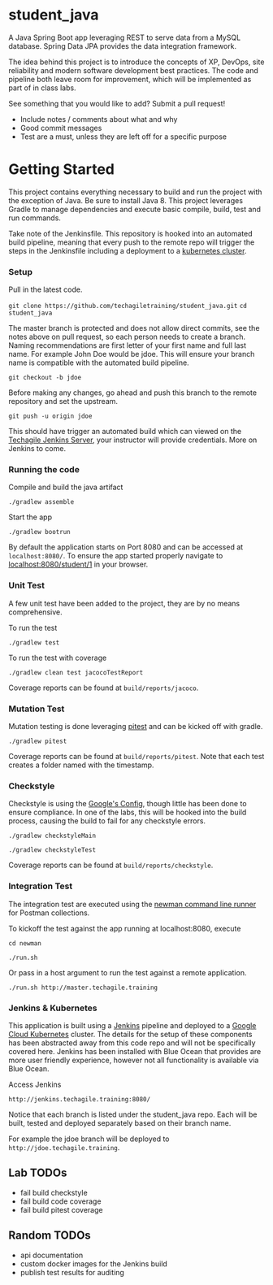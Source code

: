# student_java #

A Java Spring Boot app leveraging REST to serve data from a MySQL database.  Spring Data JPA provides the data integration framework.

The idea behind this project is to introduce the concepts of XP, DevOps, site reliability and  modern software development best practices. The code and pipeline both leave room for improvement, which will be implemented as part of in class labs.

See something that you would like to add? Submit a pull request!

- Include notes / comments about what and why
- Good commit messages
- Test are a must, unless they are left off for a specific purpose

# Getting Started #

This project contains everything necessary to build and run the project with the exception of Java.  Be sure to install Java 8. This project leverages Gradle to manage dependencies and execute basic compile, build, test and run commands.

Take note of the Jenkinsfile.  This repository is hooked into an automated build pipeline, meaning that every push to the remote repo will trigger the steps in the Jenkinsfile including a deployment to a [kubernetes cluster](https://cloud.google.com/kubernetes-engine/docs/).

### Setup ###
Pull in the latest code.

`git clone https://github.com/techagiletraining/student_java.git`
`cd student_java`

The master branch is protected and does not allow direct commits, see the notes above on pull request, so each person needs to create a branch.  Naming recommendations are first letter of your first name and full last name. For example John Doe would be jdoe. This will ensure your branch name is compatible with the automated build pipeline.

`git checkout -b jdoe`

Before making any changes, go ahead and push this branch to the remote repository and set the upstream.

`git push -u origin jdoe`

This should have trigger an automated build which can viewed on the  [Techagile Jenkins Server](http://jenkins.techagile.training:8080/), your instructor will provide credentials. More on Jenkins to come.

### Running the code ###
Compile and build the java artifact

`./gradlew assemble`

Start the app

`./gradlew bootrun`

By default the application starts on Port 8080 and can be accessed at `localhost:8080/`.  To ensure the app started properly navigate to [localhost:8080/student/1](localhost:8080/student/1) in your browser.

### Unit Test ###
A few unit test have been added to the project, they are by no means comprehensive.

To run the test

`./gradlew test`

To run the test with coverage

`./gradlew clean test jacocoTestReport`

Coverage reports can be found at `build/reports/jacoco`.

### Mutation Test ###
Mutation testing is done leveraging [pitest](http://pitest.org/) and can be kicked off with gradle.

`./gradlew pitest`

Coverage reports can be found at `build/reports/pitest`. Note that each test creates a folder named with the timestamp.

### Checkstyle ###
Checkstyle is using the [Google's Config](https://github.com/checkstyle/checkstyle/blob/master/src/main/resources/google_checks.xml), though little has been done to ensure compliance.  In one of the labs, this will be hooked into the build process, causing the build to fail for any checkstyle errors.

`./gradlew checkstyleMain`

`./gradlew checkstyleTest`

Coverage reports can be found at `build/reports/checkstyle`.

### Integration Test ###
The integration test are executed using the [newman command line runner](https://www.getpostman.com/docs/v6/postman/collection_runs/command_line_integration_with_newman) for Postman collections.

To kickoff the test against the app running at localhost:8080, execute

`cd newman`

`./run.sh`

Or pass in a host argument to run the test against a remote application.

`./run.sh http://master.techagile.training`

### Jenkins & Kubernetes ###
This application is built using a [Jenkins](https://jenkins.io/) pipeline and deployed to a [Google Cloud Kubernetes](https://cloud.google.com/kubernetes-engine/docs/) cluster. The details for the setup of these components has been abstracted away from this code repo and will not be specifically covered here. Jenkins has been installed with Blue Ocean that provides are more user friendly experience, however not all functionality is available via Blue Ocean.

Access Jenkins

`http://jenkins.techagile.training:8080/`

Notice that each branch is listed under the student_java repo.  Each will be built, tested and deployed separately based on their branch name.

For example the jdoe branch will be deployed to `http://jdoe.techagile.training`.

## Lab TODOs ##
- fail build checkstyle
- fail build code coverage
- fail build pitest coverage

## Random TODOs ##
- api documentation
- custom docker images for the Jenkins build
- publish test results for auditing
